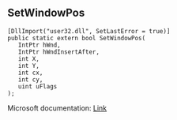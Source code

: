 ## SetWindowPos

```
[DllImport("user32.dll", SetLastError = true)]
public static extern bool SetWindowPos(
   IntPtr hWnd,
   IntPtr hWndInsertAfter,
   int X,
   int Y,
   int cx,
   int cy,
   uint uFlags
);
```

Microsoft documentation: [Link](https://docs.microsoft.com/en-us/windows/win32/api/winuser/nf-winuser-setwindowpos)
